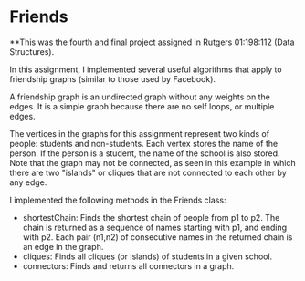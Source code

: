 # Friends

**This was the fourth and final project assigned in Rutgers 01:198:112 (Data Structures).

In this assignment, I implemented several useful algorithms that apply to friendship graphs (similar to those used by Facebook).

A friendship graph is an undirected graph without any weights on the edges. It is a simple graph because there are no self loops, or multiple edges.

The vertices in the graphs for this assignment represent two kinds of people: students and non-students. Each vertex stores the name of the person. If the person is a student, the name of the school is also stored. Note that the graph may not be connected, as seen in this example in which there are two "islands" or cliques that are not connected to each other by any edge. 

I implemented the following methods in the Friends class:
- shortestChain: Finds the shortest chain of people from p1 to p2. The chain is returned as a sequence of names starting with p1, and ending with p2. Each pair (n1,n2) of consecutive names in the returned chain is an edge in the graph.
- cliques: Finds all cliques (or islands) of students in a given school.
- connectors: Finds and returns all connectors in a graph.
